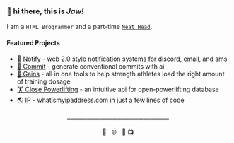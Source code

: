 ### 👋 hi there, this is *Jaw!*

I am a `HTML Brogrammer` and a part-time <a href="https://videos.jaw.dev">`Meat Head`</a>.


#### Featured Projects
- <a href="https://dogs.jaw.dev/">🔔 Notify</a> - web 2.0 style notification systems for discord, email, and sms
- <a href="https://dogs.jaw.dev/">🤖 Commit</a> - generate conventional commits with ai
- <a href="https://gains.jaw.dev/">💪 Gains</a> - all in one tools to help strength athletes load the right amount of training dosage
- <a href="https://close-powerlifting.jaw.dev/">🏋️ Close Powerlifting</a> - an intuitive api for open-powerlifting database
- <a href="https://ip.jaw.dev/">🌎 IP</a> - whatismyipaddress.com in just a few lines of code


<div align="center">
  <span>____________________________________</span>
  <br>
  <br>
  <a href="mailto:github@jaw.dev">💌</a>&nbsp;&nbsp;
  <a href="https://jaw.dev/">🌐</a>&nbsp;&nbsp;
  <a href="https://dogs.jaw.dev/">🐶</a>
  <a href="https://videos.jaw.dev/">📺</a>
</div>

